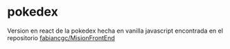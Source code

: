 # pokedex

Version en react de la pokedex hecha en vanilla javascript encontrada en el repositorio [fabiancgc/MisionFrontEnd](https://github.com/fabiancgc12/MisionFrontEnd)
